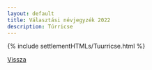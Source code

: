 ```yaml
---
layout: default
title: Választási névjegyzék 2022
description: Túrricse
---
```


{% include settlementHTMLs/Tuurricse.html %}

[Vissza](./)